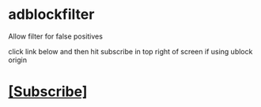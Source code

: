 # adblockfilter
Allow filter for false positives 

click link below and then hit subscribe in top right of screen if using ublock origin

# [[Subscribe]](https://subscribe.adblockplus.org/?location=https://raw.githubusercontent.com/evoandroidevo/adblockfilter/main/list.txt&title=animepahe.comFilter)
